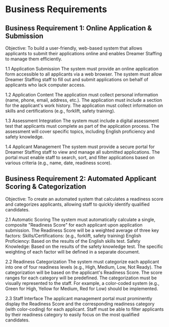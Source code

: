 # Business Requirements


<h2>Business Requirement 1: Online Application & Submission</h2>
  
Objective: To build a user-friendly, web-based system that allows applicants to submit their applications online and enables Dreamer Staffing to manage them efficiently.

1.1 Application Submission
The system must provide an online application form accessible to all applicants via a web browser.
The system must allow Dreamer Staffing staff to fill out and submit applications on behalf of applicants who lack computer access.

1.2 Application Content
The application must collect personal information (name, phone, email, address, etc.).
The application must include a section for the applicant's work history.
The application must collect information on skills and certifications (e.g., forklift, safety training).

1.3 Assessment Integration
The system must include a digital assessment test that applicants must complete as part of the application process.
The assessment will cover specific topics, including English proficiency and safety knowledge.

1.4 Applicant Management
The system must provide a secure portal for Dreamer Staffing staff to view and manage all submitted applications.
The portal must enable staff to search, sort, and filter applications based on various criteria (e.g., name, date, readiness score).

<h2>Business Requirement 2: Automated Applicant Scoring & Categorization</h2>

Objective: To create an automated system that calculates a readiness score and categorizes applicants, allowing staff to quickly identify qualified candidates.

2.1 Automatic Scoring
The system must automatically calculate a single, composite "Readiness Score" for each applicant upon application submission.
The Readiness Score will be a weighted average of three key factors:
Skills/Certifications: (e.g., forklift, safety training)
English Proficiency: Based on the results of the English skills test.
Safety Knowledge: Based on the results of the safety knowledge test.
The specific weighting of each factor will be defined in a separate document.

2.2 Readiness Categorization
The system must categorize each applicant into one of four readiness levels (e.g., High, Medium, Low, Not Ready).
The categorization will be based on the applicant's Readiness Score. The score ranges for each category will be predefined.
The categorization must be visually represented to the staff. For example, a color-coded system (e.g., Green for High, Yellow for Medium, Red for Low) should be implemented.

2.3 Staff Interface
The applicant management portal must prominently display the Readiness Score and the corresponding readiness category (with color-coding) for each applicant.
Staff must be able to filter applicants by their readiness category to easily focus on the most qualified candidates.
